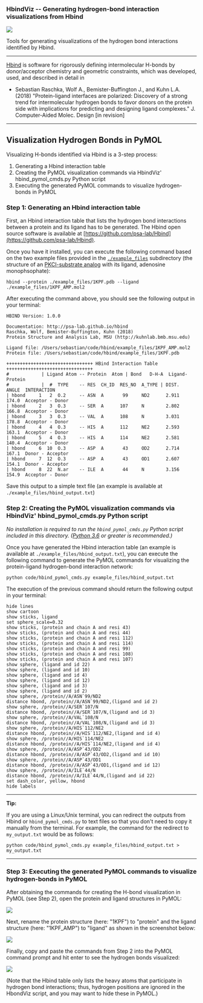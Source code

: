### HbindViz -- Generating hydrogen-bond interaction visualizations from Hbind


![](docs/sources/images/hbind-viz-logo.jpg)


Tools for generating visualizations of the hydrogen bond interactions identified by Hbind.

---

[Hbind](https://github.com/psa-lab/Hbind) is software for rigorously defining intermolecular H-bonds by donor/acceptor chemistry and geometric constraints, which was developed, used, and described in detail in

- Sebastian Raschka, Wolf A., Bemister-Buffington J., and Kuhn L.A. (2018) "Protein-ligand interfaces are polarized: Discovery of a strong trend for intermolecular hydrogen bonds to favor donors on the protein side with implications for predicting and designing ligand complexes." J. Computer-Aided Molec. Design [in revision]


--- 

## Visualization Hydrogen Bonds in PyMOL

Visualizing H-bonds identified via Hbind is a 3-step process:

1. Generating a Hbind interaction table
2. Creating the PyMOL visualization commands via HbindViz' hbind_pymol_cmds.py Python script
3. Executing the generated PyMOL commands to visualize hydrogen-bonds in PyMOL

### Step 1: Generating an Hbind interaction table

First, an Hbind interaction table that lists the hydrogen bond interactions between a protein and its ligand has to be generated. The Hbind open source software is available at [https://github.com/psa-lab/Hbind](https://github.com/psa-lab/Hbind).

Once you have it installed, you can execute the following command based on the two example files provided in the [`./example_files`](example_files) subdirectory (the structure of an [PKCI-substrate analog](https://www.rcsb.org/pdb/explore.do?structureId=1kpf) with its ligand, adenosine monophsophate):

    hbind --protein ./example_files/1KPF.pdb --ligand ./example_files/1KPF_AMP.mol2 

After executing the command above, you should see the following output in your terminal:

```
HBIND Version: 1.0.0

Documentation: http://psa-lab.github.io/hbind
Raschka, Wolf, Bemister-Buffington, Kuhn (2018)
Protein Structure and Analysis Lab, MSU (http://kuhnlab.bmb.msu.edu)

Ligand file: /Users/sebastian/code/hbind/example_files/1KPF_AMP.mol2
Protein file: /Users/sebastian/code/hbind/example_files/1KPF.pdb

++++++++++++++++++++++++++++++++ HBind Interaction Table ++++++++++++++++++++++++++++++++
#            | Ligand Atom -- Protein  Atom | Bond   D-H-A  Ligand-Protein
#            |  #  TYPE    -- RES  CH_ID  RES_NO  A_TYPE | DIST.  ANGLE  INTERACTION
| hbond     1   2  O.2     -- ASN  A       99     ND2      2.911  174.0  Acceptor - Donor
| hbond     2   3  O.3     -- SER  A      107     N        2.802  166.8  Acceptor - Donor
| hbond     3   3  O.3     -- VAL  A      108     N        3.031  178.8  Acceptor - Donor
| hbond     4   4  O.3     -- HIS  A      112     NE2      2.593  163.1  Acceptor - Donor
| hbond     5   4  O.3     -- HIS  A      114     NE2      2.581  140.4  Acceptor - Donor
| hbond     6  10  O.3     -- ASP  A       43     OD2      2.714  167.1  Donor - Acceptor
| hbond     7  12  O.3     -- ASP  A       43     OD1      2.607  154.1  Donor - Acceptor
| hbond     8  22  N.ar    -- ILE  A       44     N        3.156  154.9  Acceptor - Donor
```

Save this output to a simple text file (an example is available at `./example_files/hbind_output.txt`)



### Step 2: Creating the PyMOL visualization commands via HbindViz' hbind_pymol_cmds.py Python script



*No installation is required to run the `hbind_pymol_cmds.py` Python script included in this directory. ([Python 3.6](https://www.python.org/downloads/release/python-360/) or greater is recommended.)*


Once you have generated the Hbind interaction table (an example is available at `./example_files/hbind_output.txt`), you can execute the following command to generate the PyMOL commands for visualizing the protein-ligand hydrogen-bond interaction network:

    python code/hbind_pymol_cmds.py example_files/hbind_output.txt

The execution of the previous command should return the following output in your terminal:

```
hide lines
show cartoon
show sticks, ligand
set sphere_scale=0.32
show sticks, (protein and chain A and resi 43)
show sticks, (protein and chain A and resi 44)
show sticks, (protein and chain A and resi 112)
show sticks, (protein and chain A and resi 114)
show sticks, (protein and chain A and resi 99)
show sticks, (protein and chain A and resi 108)
show sticks, (protein and chain A and resi 107)
show sphere, (ligand and id 22)
show sphere, (ligand and id 10)
show sphere, (ligand and id 4)
show sphere, (ligand and id 12)
show sphere, (ligand and id 3)
show sphere, (ligand and id 2)
show sphere, /protein//A/ASN`99/ND2
distance hbond, /protein//A/ASN`99/ND2,(ligand and id 2)
show sphere, /protein//A/SER`107/N
distance hbond, /protein//A/SER`107/N,(ligand and id 3)
show sphere, /protein//A/VAL`108/N
distance hbond, /protein//A/VAL`108/N,(ligand and id 3)
show sphere, /protein//A/HIS`112/NE2
distance hbond, /protein//A/HIS`112/NE2,(ligand and id 4)
show sphere, /protein//A/HIS`114/NE2
distance hbond, /protein//A/HIS`114/NE2,(ligand and id 4)
show sphere, /protein//A/ASP`43/OD2
distance hbond, /protein//A/ASP`43/OD2,(ligand and id 10)
show sphere, /protein//A/ASP`43/OD1
distance hbond, /protein//A/ASP`43/OD1,(ligand and id 12)
show sphere, /protein//A/ILE`44/N
distance hbond, /protein//A/ILE`44/N,(ligand and id 22)
set dash_color, yellow, hbond
hide labels
```

---

**Tip:** 

If you are using a Linux/Unix terminal, you can redirect the outputs from Hbind or `hbind_pymol_cmds.py` to text files so that you don't need to copy it manually from the terminal. For example, the command for the redirect to `my_output.txt` would be as follows:

    python code/hbind_pymol_cmds.py example_files/hbind_output.txt > my_output.txt

---







### Step 3: Executing the generated PyMOL commands to visualize hydrogen-bonds in PyMOL

After obtaining the commands for creating the H-bond visualization in PyMOL (see Step 2), open the protein and ligand structures in PyMOL:

![](docs/sources/images/step03_1.png)


Next, rename the protein structure (here: "1KPF") to "protein" and the ligand structure (here: "1KPF_AMP") to "ligand" as shown in the screenshot below:

![](docs/sources/images/step03_2.png)

Finally, copy and paste the commands from Step 2 into the PyMOL command prompt and hit enter to see the hydrogen bonds visualized:

![](docs/sources/images/step03_3.png)

(Note that the Hbind table only lists the heavy atoms that participate in hydrogen bond interactions; thus, hydrogen positions are ignored in the HbondViz script, and you may want to hide these in PyMOL.)
